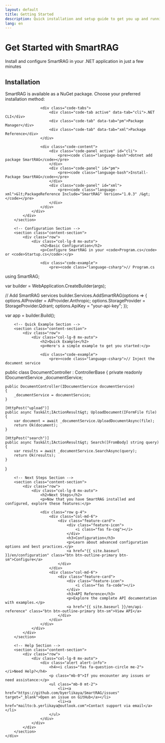 ```yaml
---
layout: default
title: Getting Started
description: Quick installation and setup guide to get you up and running with SmartRAG
lang: en
---
```


<div class="page-header">
    <div class="container">
        <div class="row">
            <div class="col-lg-8 mx-auto text-center">
                <h1 class="page-title">Get Started with SmartRAG</h1>
                <p class="page-description">
                    Install and configure SmartRAG in your .NET application in just a few minutes
                </p>
            </div>
        </div>
    </div>
</div>

<div class="page-content">
    <div class="container">
        <!-- Installation Section -->
        <section class="content-section">
            <div class="row">
                <div class="col-lg-8 mx-auto">
                    <h2>Installation</h2>
                    <p>SmartRAG is available as a NuGet package. Choose your preferred installation method:</p>
                    
                    <div class="code-tabs">
                        <div class="code-tab active" data-tab="cli">.NET CLI</div>
                        <div class="code-tab" data-tab="pm">Package Manager</div>
                        <div class="code-tab" data-tab="xml">Package Reference</div>
                    </div>
                    
                    <div class="code-content">
                        <div class="code-panel active" id="cli">
                            <pre><code class="language-bash">dotnet add package SmartRAG</code></pre>
                        </div>
                        <div class="code-panel" id="pm">
                            <pre><code class="language-bash">Install-Package SmartRAG</code></pre>
                        </div>
                        <div class="code-panel" id="xml">
                            <pre><code class="language-xml">&lt;PackageReference Include="SmartRAG" Version="1.0.3" /&gt;</code></pre>
                        </div>
                    </div>
                </div>
            </div>
        </section>

        <!-- Configuration Section -->
        <section class="content-section">
            <div class="row">
                <div class="col-lg-8 mx-auto">
                    <h2>Basic Configuration</h2>
                    <p>Configure SmartRAG in your <code>Program.cs</code> or <code>Startup.cs</code>:</p>
                    
                    <div class="code-example">
                        <pre><code class="language-csharp">// Program.cs
using SmartRAG;

var builder = WebApplication.CreateBuilder(args);

// Add SmartRAG services
builder.Services.AddSmartRAG(options =>
{
    options.AIProvider = AIProvider.Anthropic;
    options.StorageProvider = StorageProvider.Qdrant;
    options.ApiKey = "your-api-key";
});

var app = builder.Build();</code></pre>
                    </div>
                </div>
            </div>
        </section>

        <!-- Quick Example Section -->
        <section class="content-section">
            <div class="row">
                <div class="col-lg-8 mx-auto">
                    <h2>Quick Example</h2>
                    <p>Here's a simple example to get you started:</p>
                    
                    <div class="code-example">
                        <pre><code class="language-csharp">// Inject the document service
public class DocumentController : ControllerBase
{
    private readonly IDocumentService _documentService;
    
    public DocumentController(IDocumentService documentService)
    {
        _documentService = documentService;
    }
    
    [HttpPost("upload")]
    public async Task&lt;IActionResult&gt; UploadDocument(IFormFile file)
    {
        var document = await _documentService.UploadDocumentAsync(file);
        return Ok(document);
    }
    
    [HttpPost("search")]
    public async Task&lt;IActionResult&gt; Search([FromBody] string query)
    {
        var results = await _documentService.SearchAsync(query);
        return Ok(results);
    }
}</code></pre>
                    </div>
                </div>
            </div>
        </section>

        <!-- Next Steps Section -->
        <section class="content-section">
            <div class="row">
                <div class="col-lg-8 mx-auto">
                    <h2>Next Steps</h2>
                    <p>Now that you have SmartRAG installed and configured, explore these features:</p>
                    
                    <div class="row g-4">
                        <div class="col-md-6">
                            <div class="feature-card">
                                <div class="feature-icon">
                                    <i class="fas fa-cog"></i>
                                </div>
                                <h3>Configuration</h3>
                                <p>Learn about advanced configuration options and best practices.</p>
                                <a href="{{ site.baseurl }}/en/configuration" class="btn btn-outline-primary btn-sm">Configure</a>
                            </div>
                        </div>
                        <div class="col-md-6">
                            <div class="feature-card">
                                <div class="feature-icon">
                                    <i class="fas fa-code"></i>
                                </div>
                                <h3>API Reference</h3>
                                <p>Explore the complete API documentation with examples.</p>
                                <a href="{{ site.baseurl }}/en/api-reference" class="btn btn-outline-primary btn-sm">View API</a>
                            </div>
                        </div>
                    </div>
                </div>
            </div>
        </section>

        <!-- Help Section -->
        <section class="content-section">
            <div class="row">
                <div class="col-lg-8 mx-auto">
                    <div class="alert alert-info">
                        <h4><i class="fas fa-question-circle me-2"></i>Need Help?</h4>
                        <p class="mb-0">If you encounter any issues or need assistance:</p>
                        <ul class="mb-0 mt-2">
                            <li><a href="https://github.com/byerlikaya/SmartRAG/issues" target="_blank">Open an issue on GitHub</a></li>
                            <li><a href="mailto:b.yerlikaya@outlook.com">Contact support via email</a></li>
                        </ul>
                    </div>
                </div>
            </div>
        </section>
    </div>
</div>